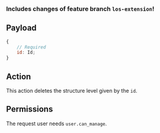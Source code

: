### Includes changes of feature branch `los-extension`!

## Payload

```js
{
    // Required
    id: Id;
}
```

## Action

This action deletes the structure level given by the `id`.

## Permissions

The request user needs `user.can_manage`.
